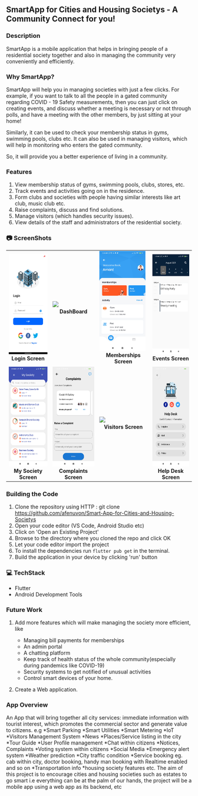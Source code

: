## SmartApp for Cities and Housing Societys - A Community Connect for you!

### Description

SmartApp is a mobile application that helps in bringing people of a residential society together and also in managing the community very conveniently and efficiently. 

### Why SmartApp?

SmartApp will help you in managing societies with just a few clicks. For example, if you want to talk to all the people in a gated community regarding COVID - 19 Safety measurements, then you can just click on creating events, and discuss whether a meeting is necessary or not through polls, and have a meeting with the other members, by just sitting at your home!

Similarly, it can be used to check your membership status in gyms, swimming pools, clubs etc. It can also be used in managing visitors, which will help in monitoring who enters the gated community.

So, it will provide you a better experience of living in a community.

### Features

1. View membership status of gyms, swimming pools, clubs, stores, etc.
2. Track events and activities going on in the residence.
3. Form clubs and societies with people having similar interests like art club, music club etc.
4. Raise complaints, discuss and find solutions.
5. Manage visitors (which handles security issues).
6. View details of the staff and administrators of the residential society.

### 📷 ScreenShots

<table>
     <tr>
          <td><img height="270" src="https://github.com/afenuvon/Smart-App-for-Cities-and-Housing-Societys/blob/main/images/Login_Screen.png" /><br /><center><b>Login Screen</b></center></td>
          <td><img height="270" src="https://github.com/afenuvon/Smart-App-for-Cities-and-Housing-Societys/blob/main/images/Dashboard_Screen.gif" /><br /><center><b>DashBoard</b></center></td>
          <td><img height="270" src="https://github.com/afenuvon/Smart-App-for-Cities-and-Housing-Societys/blob/main/images/Memberships_Screen.png" /><br /><center><b>Memberships Screen</b></center></td>
          <td><img height="270" src="https://github.com/afenuvon/Smart-App-for-Cities-and-Housing-Societys/blob/main/images/Events_Screen.png" /><br /><center><b>Events Screen</b></center></td>
     </tr>
     <tr>
          <td><img height="270" src="https://github.com/afenuvon/Smart-App-for-Cities-and-Housing-Societys/blob/main/images/My_Societies_Screen.png" /><br /><center><b>My Society Screen</b></center></td>
          <td><img height="270" src="https://github.com/afenuvon/Smart-App-for-Cities-and-Housing-Societys/blob/main/images/Complaints.png" /><br /><center><b>Complaints Screen</b></center></td>
          <td><img height="270" src="https://github.com/afenuvon/Smart-App-for-Cities-and-Housing-Societys/blob/main/images/Visitors_Screen.gif" /><br /><center><b>Visitors Screen</b></center></td>
          <td><img height="270" src="https://github.com/afenuvon/Smart-App-for-Cities-and-Housing-Societys/blob/main/images/HelpDesk_Screen.png" /><br /><center><b>Help Desk Screen</b></center></td>
     </tr>
</table>

### Building the Code

1. Clone the repository using HTTP : git clone https://github.com/afenuvon/Smart-App-for-Cities-and-Housing-Societys
2. Open your code editor (VS Code, Android Studio etc)
3. Click on 'Open an Existing Project'
4. Browse to the directory where you cloned the repo and click OK
5. Let your code editor import the project
6. To install the dependencies run `flutter pub get` in the terminal.
7. Build the application in your device by clicking 'run' button

### 💻 TechStack 

- Flutter
- Android Development Tools

### Future Work

1. Add more features which will make managing the society more efficient, like 
    - Managing bill payments for memberships 
    - An admin portal
    - A chatting platform
    - Keep track of health status of the whole community(especially during pandemics like COVID-19)
    - Security systems to get notified of unusual activities
    - Control smart devices of your home.

2. Create a Web application.

### App Overview
   An App that will bring together all city services: immediate information with tourist interest, which promotes the commercial sector and generate value to citizens. e.g
*Smart Parking
*Smart Utilities
*Smart Metering
*IoT
*Visitors Management System
*News
*Places/Service listing in the city
*Tour Guide
*User Profile management
*Chat within citizens
*Notices, Complaints
*Voting system within citizens
*Social Media
*Emergency alert system
*Weather prediction
*City traffic condition
*Service booking eg. cab within city, doctor booking, handy man booking with Realtime enabled and so on
*Transportation info
*housing society features
etc.
The aim of this project is to encourage cities and housing societies such as estates to go smart i.e everything can be at the palm of our hands, the project will be a mobile app using a web app as its backend, etc

